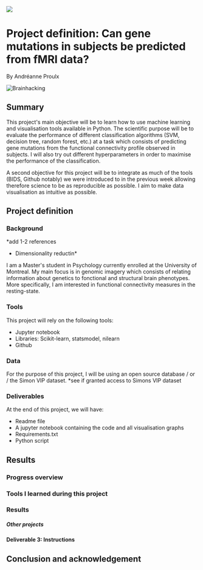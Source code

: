 [![](https://img.shields.io/badge/Visit-our%20project%20page-ff69b4)](https://school.brainhackmtl.org/project/template)

# Project definition: Can gene mutations in subjects be predicted from fMRI data?

By Andréanne Proulx

![Brainhacking](https://directorsblog.nih.gov/wp-content/uploads/2014/01/brain-nhgri_colorized.jpg)

## Summary 

This project's main objective will be to learn how to use machine learning and visualisation tools available in Python. The scientific purpose will be to evaluate the performance of different classification algorithms (SVM, decision tree, random forest, etc.) at a task which consists of predicting gene mutations from the functional connectivity profile observed in subjects. I will also try out different hyperparameters in order to maximise the performance of the classification.   

A second objective for this project will be to integrate as much of the tools (BIDS, Github notably) we were introduced to in the previous week allowing therefore science to be as reproducible as possible. I aim to make data visualisation as intuitive as possible. 

## Project definition 

### Background

*add 1-2 references 
* Dimensionality reductin*

I am a Master's student in Psychology currently enrolled at the University of Montreal. My main focus is in genomic imagery which consists of relating information about genetics to fonctional and structural brain phenotypes. More specifically, I am interested in functional connectivity measures in the resting-state.

### Tools 

This project will rely on the following tools: 
 * Jupyter notebook 
 * Libraries: Scikit-learn, statsmodel, nilearn
 * Github

### Data 
For the purpose of this project, I will be using an open source database / or / the Simon VIP dataset. 
*see if granted access to Simons VIP dataset

### Deliverables

At the end of this project, we will have:
 - Readme file
 - A jupyter notebook containing the code and all visualisation graphs
 - Requirements.txt
 - Python script
 

## Results 

### Progress overview

### Tools I learned during this project

### Results 

##### Other projects

#### Deliverable 3: Instructions 

## Conclusion and acknowledgement
